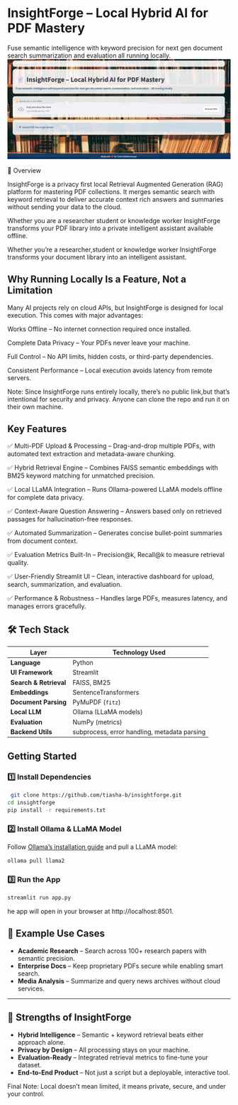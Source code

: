 
# InsightForge – Local Hybrid AI for PDF Mastery

Fuse semantic intelligence with keyword precision for next gen document search summarization and evaluation all running locally.
![InsightForge Screenshot](images/front_page_pdfapp.png)


🚀 Overview

InsightForge is a privacy first local Retrieval Augmented Generation (RAG) platform for mastering PDF collections.
It merges semantic search with keyword retrieval to deliver accurate context rich answers and summaries without sending your data to the cloud.

Whether you are a researcher student or knowledge worker InsightForge transforms your PDF library into a private intelligent assistant available offline.

Whether you’re a researcher,student or knowledge worker InsightForge transforms your document library into an intelligent assistant.

##  Why Running Locally Is a Feature, Not a Limitation

Many AI projects rely on cloud APIs, but InsightForge is designed for local execution.
This comes with major advantages:

Works Offline – No internet connection required once installed.

Complete Data Privacy – Your PDFs never leave your machine.

Full Control – No API limits, hidden costs, or third-party dependencies.

Consistent Performance – Local execution avoids latency from remote servers.

Note: Since InsightForge runs entirely locally, there’s no public link,but that’s intentional for security and privacy. Anyone can clone the repo and run it on their own machine.



## Key Features

✅ Multi-PDF Upload & Processing – Drag-and-drop multiple PDFs, with automated text extraction and metadata-aware chunking.

✅ Hybrid Retrieval Engine – Combines FAISS semantic embeddings with BM25 keyword matching for unmatched precision.

✅ Local LLaMA Integration – Runs Ollama-powered LLaMA models offline for complete data privacy.

✅ Context-Aware Question Answering – Answers based only on retrieved passages for hallucination-free responses.

✅ Automated Summarization – Generates concise bullet-point summaries from document context.

✅ Evaluation Metrics Built-In – Precision@k, Recall@k to measure retrieval quality.

✅ User-Friendly Streamlit UI – Clean, interactive dashboard for upload, search, summarization, and evaluation.

✅ Performance & Robustness – Handles large PDFs, measures latency, and manages errors gracefully.

## 🛠️ Tech Stack

| Layer               | Technology Used                          |
|---------------------|------------------------------------------|
| **Language**        | Python                                   |
| **UI Framework**    | Streamlit                                |
| **Search & Retrieval** | FAISS, BM25                           |
| **Embeddings**      | SentenceTransformers                     |
| **Document Parsing**| PyMuPDF (`fitz`)                         |
| **Local LLM**       | Ollama (LLaMA models)                     |
| **Evaluation**      | NumPy (metrics)                          |
| **Backend Utils**   | subprocess, error handling, metadata parsing |


##  Getting Started

### 1️⃣ Install Dependencies
```bash
 git clone https://github.com/tiasha-b/insightforge.git
cd insightforge
pip install -r requirements.txt
```
### 2️⃣ Install Ollama & LLaMA Model
Follow [Ollama’s installation guide](https://ollama.ai/) and pull a LLaMA model:
```bash
ollama pull llama2
```
### 3️⃣ Run the App
```bash
streamlit run app.py
```
he app will open in your browser at http://localhost:8501.
## 🎯 Example Use Cases

-  **Academic Research** – Search across 100+ research papers with semantic precision.  
-  **Enterprise Docs** – Keep proprietary PDFs secure while enabling smart search.  
-  **Media Analysis** – Summarize and query news archives without cloud services.  

---

## 📌 Strengths of InsightForge

- **Hybrid Intelligence** – Semantic + keyword retrieval beats either approach alone.  
- **Privacy by Design** – All processing stays on your machine.  
- **Evaluation-Ready** – Integrated retrieval metrics to fine-tune your dataset.  
- **End-to-End Product** – Not just a script but a deployable, interactive tool.  

Final Note: Local doesn’t mean limited, it means private, secure, and under your control.